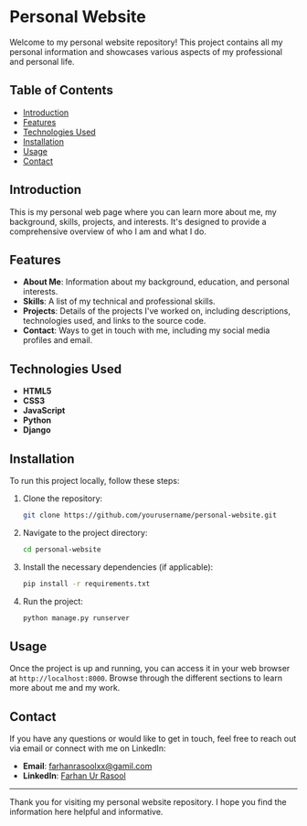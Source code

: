 # Personal Website

Welcome to my personal website repository! This project contains all my personal information and showcases various aspects of my professional and personal life.

## Table of Contents

- [Introduction](#introduction)
- [Features](#features)
- [Technologies Used](#technologies-used)
- [Installation](#installation)
- [Usage](#usage)
- [Contact](#contact)

## Introduction

This is my personal web page where you can learn more about me, my background, skills, projects, and interests. It's designed to provide a comprehensive overview of who I am and what I do.

## Features

- **About Me**: Information about my background, education, and personal interests.
- **Skills**: A list of my technical and professional skills.
- **Projects**: Details of the projects I've worked on, including descriptions, technologies used, and links to the source code.
- **Contact**: Ways to get in touch with me, including my social media profiles and email.

## Technologies Used

- **HTML5**
- **CSS3**
- **JavaScript**
- **Python**
- **Django**

## Installation

To run this project locally, follow these steps:

1. Clone the repository:
    ```bash
    git clone https://github.com/yourusername/personal-website.git
    ```
2. Navigate to the project directory:
    ```bash
    cd personal-website
    ```
3. Install the necessary dependencies (if applicable):
    ```bash
    pip install -r requirements.txt
    ```
4. Run the project:
    ```bash
    python manage.py runserver
    ```

## Usage

Once the project is up and running, you can access it in your web browser at `http://localhost:8000`. Browse through the different sections to learn more about me and my work.

## Contact

If you have any questions or would like to get in touch, feel free to reach out via email or connect with me on LinkedIn:

- **Email**: farhanrasoolxx@gamil.com
- **LinkedIn**: [Farhan Ur Rasool](https://www.linkedin.com/in/farhan-rasool-540784283)

---

Thank you for visiting my personal website repository. I hope you find the information here helpful and informative.
